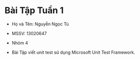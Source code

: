 # Bài Tập Tuần 1
- Họ và Tên: Nguyễn Ngọc Tú
- MSSV: 13020647
- Nhóm 4

- Bài Tập viết unit test sử dụng Microsoft Unit Test Framework.



